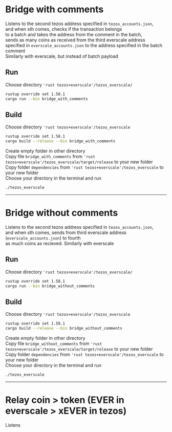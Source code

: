 # Bridge with comments
Listens to the second tezos address specified in `tezos_accounts.json`,  
and when sth comes, checks if the transaction belongs  
to a batch and takes the address from the comment in the batch,  
sends as many coins as received from the third everscale address  
specified in `everscale_accounts.json` to the address specified in the batch comment  
Similarly with everscale, but instead of batch payload  

## Run
Choose directory `'rust tezos+everscale'/tezos_everscale/`  
```bash
rustup override set 1.58.1
cargo run --bin bridge_with_comments
```

## Build
Choose directory `'rust tezos+everscale'/tezos_everscale`  
```bash
rustup override set 1.58.1
cargo build --release --bin bridge_with_comments
```
Create empty folder in other directory  
Copy file `bridge_with_comments` from `'rust tezos+everscale'/tezos_everscale/target/release` to your new folder  
Copy folder `dependencies` from `'rust tezos+everscale'/tezos_everscale` to your new folder  
Choose your directory in the terminal and run  
```bash
./tezos_everscale
```
___
# Bridge without comments
Listens to the second tezos address specified in `tezos_accounts.json`,  
and when sth comes, sends from third everscale address (`everscale_accounts.json`) to fourth  
as much coins as recieved. Similarly with everscale  

## Run
Choose directory `'rust tezos+everscale'/tezos_everscale/`  
```bash
rustup override set 1.58.1
cargo run --bin bridge_without_comments
```

## Build
Choose directory `'rust tezos+everscale'/tezos_everscale`  
```bash
rustup override set 1.58.1
cargo build --release --bin bridge_without_comments
```
Create empty folder in other directory  
Copy file `bridge_without_comments` from `'rust tezos+everscale'/tezos_everscale/target/release` to your new folder  
Copy folder `dependencies` from `'rust tezos+everscale'/tezos_everscale` to your new folder  
Choose your directory in the terminal and run  
```bash
./tezos_everscale
```

___
# Relay coin > token (EVER in everscale > xEVER in tezos)
Listens 
